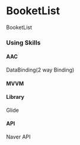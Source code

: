 # BooketList
BooketList

### Using Skills
#### AAC
DataBinding(2 way Binding)
#### MVVM
#### Library
Glide
#### API
Naver API
